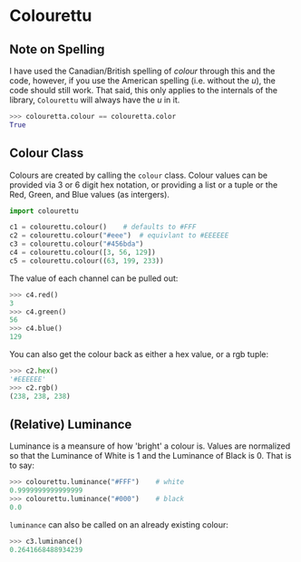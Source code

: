 # Colourettu

## Note on Spelling

I have used the Canadian/British spelling of *colour* through this
and the code, however, if you use the American spelling (i.e. without
the *u*), the code should still work. That said, this only applies
to the internals of the library, `Colourettu` will always have the *u*
in it.

~~~python
>>> colouretta.colour == colouretta.color
True
~~~

## Colour Class

Colours are created by calling the `colour` class. Colour values
can be provided via 3 or 6 digit hex notation, or providing a
list or a tuple or the Red, Green, and Blue values (as intergers).

~~~python
import colourettu

c1 = colourettu.colour()	# defaults to #FFF
c2 = colourettu.colour("#eee")	# equivlant to #EEEEEE
c3 = colourettu.colour("#456bda")
c4 = colourettu.colour([3, 56, 129])
c5 = colourettu.colour((63, 199, 233))
~~~

The value of each channel can be pulled out:

~~~python
>>> c4.red()
3
>>> c4.green()
56
>>> c4.blue()
129
~~~

You can also get the colour back as either a hex value, or a rgb tuple:

~~~python
>>> c2.hex()
'#EEEEEE'
>>> c2.rgb()
(238, 238, 238)
~~~

## (Relative) Luminance

Luminance is a meansure of how 'bright' a colour is. Values are normalized
so that the Luminance of White is 1 and the Luminance of Black is 0. That is
to say:

~~~python
>>> colourettu.luminance("#FFF")	# white
0.9999999999999999
>>> colourettu.luminance("#000")	# black
0.0
~~~

`luminance` can also be called on an already existing colour:

~~~python
>>> c3.luminance()
0.2641668488934239
~~~
